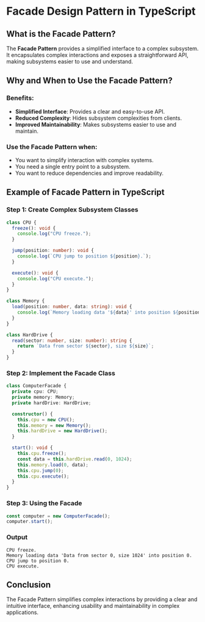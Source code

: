 # Facade Design Pattern in TypeScript

## What is the Facade Pattern?

The **Facade Pattern** provides a simplified interface to a complex subsystem. It encapsulates complex interactions and exposes a straightforward API, making subsystems easier to use and understand.

## Why and When to Use the Facade Pattern?

### Benefits:
- **Simplified Interface**: Provides a clear and easy-to-use API.
- **Reduced Complexity**: Hides subsystem complexities from clients.
- **Improved Maintainability**: Makes subsystems easier to use and maintain.

### Use the Facade Pattern when:
- You want to simplify interaction with complex systems.
- You need a single entry point to a subsystem.
- You want to reduce dependencies and improve readability.

## Example of Facade Pattern in TypeScript

### Step 1: Create Complex Subsystem Classes

```typescript
class CPU {
  freeze(): void {
    console.log("CPU freeze.");
  }

  jump(position: number): void {
    console.log(`CPU jump to position ${position}.`);
  }

  execute(): void {
    console.log("CPU execute.");
  }
}

class Memory {
  load(position: number, data: string): void {
    console.log(`Memory loading data '${data}' into position ${position}.`);
  }
}

class HardDrive {
  read(sector: number, size: number): string {
    return `Data from sector ${sector}, size ${size}`;
  }
}
```

### Step 2: Implement the Facade Class

```typescript
class ComputerFacade {
  private cpu: CPU;
  private memory: Memory;
  private hardDrive: HardDrive;

  constructor() {
    this.cpu = new CPU();
    this.memory = new Memory();
    this.hardDrive = new HardDrive();
  }

  start(): void {
    this.cpu.freeze();
    const data = this.hardDrive.read(0, 1024);
    this.memory.load(0, data);
    this.cpu.jump(0);
    this.cpu.execute();
  }
}
```

### Step 3: Using the Facade

```typescript
const computer = new ComputerFacade();
computer.start();
```

### Output
```
CPU freeze.
Memory loading data 'Data from sector 0, size 1024' into position 0.
CPU jump to position 0.
CPU execute.
```

## Conclusion

The Facade Pattern simplifies complex interactions by providing a clear and intuitive interface, enhancing usability and maintainability in complex applications.